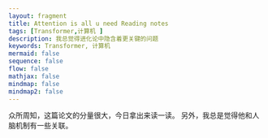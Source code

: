 ```yaml
---
layout: fragment
title: Attention is all u need Reading notes
tags: [Transformer,计算机 ]
description: 我总觉得进化论中隐含着更关键的问题
keywords: Transformer, 计算机
mermaid: false
sequence: false
flow: false
mathjax: false
mindmap: false
mindmap2: false
---
```


众所周知，这篇论文的分量很大，今日拿出来读一读。
另外，我总是觉得他和人脑机制有一些关联。